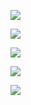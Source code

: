 ![](http://www.plantuml.com/plantuml/img/SoWkIImgAStDuIfEhL2mgT7LLKZAJwa4ywmKSXFpD3IXxFByt5GG3oGDv085esCLuBpCgbIWd4DgNWhGB000) 
 
![](http://www.plantuml.com/plantuml/img/SoWkIImgAStDuKfEB5AmgT7LLKZDIy_CImNphHGoylDI4ZKqkRWWea0HtQJyp9pK8WrD1IInzDH4e0YNGsfU2j0i0000)

![](http://www.plantuml.com/plantuml/img/SoWkIImgAStDuKhEIImkLYX9hCZaSYdAB4ijKj05ynIi5590_685EoumNqjN8JmZDJK7AA6h2nC4if9BYqloSu7wh1Hi5FBByugv75BpKa160m00)

![](http://www.plantuml.com/plantuml/img/SoWkIImgAStDuSfCIKuiIb6mgT7LLG2nO09M2dc9kQaQcWX-Ic99ga9-ca9IPb591b02AgnTd5eH7Ql0nUMGcfS2D140)

![](http://www.plantuml.com/plantuml/img/SoWkIImgAStDuShDprLGCbHIqDMrKr3AKr98IaogLB1Io4WiI-NYSaZDIm4g0W00)
